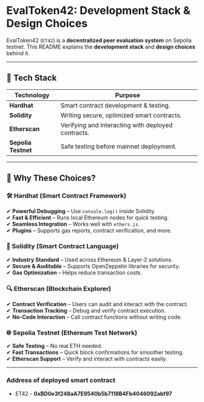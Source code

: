 # **EvalToken42: Development Stack & Design Choices**

EvalToken42 (`ET42`) is a **decentralized peer evaluation system** on Sepolia testnet.
This README explains the **development stack** and **design choices** behind it.

---

## 🚀 **Tech Stack**

| **Technology**      | **Purpose** |
|---------------------|------------|
| **Hardhat**        | Smart contract development & testing. |
| **Solidity**       | Writing secure, optimized smart contracts. |
| **Etherscan**      | Verifying and interacting with deployed contracts. |
| **Sepolia Testnet** | Safe testing before mainnet deployment. |

---

## 🔹 **Why These Choices?**

### **🛠 Hardhat (Smart Contract Framework)**
✔ **Powerful Debugging** – Use `console.log()` inside Solidity.<br/>
✔ **Fast & Efficient** – Runs local Ethereum nodes for quick testing.<br/>
✔ **Seamless Integration** – Works well with `ethers.js`.<br/>
✔ **Plugins** – Supports gas reports, contract verification, and more.

### **🔐 Solidity (Smart Contract Language)**
✔ **Industry Standard** – Used across Ethereum & Layer-2 solutions.<br/>
✔ **Secure & Auditable** – Supports OpenZeppelin libraries for security.<br/>
✔ **Gas Optimization** – Helps reduce transaction costs.

### **🔍 Etherscan (Blockchain Explorer)**
✔ **Contract Verification** – Users can audit and interact with the contract.<br/>
✔ **Transaction Tracking** – Debug and verify contract execution.<br/>
✔ **No-Code Interaction** – Call contract functions without writing code.

### **🌐 Sepolia Testnet (Ethereum Test Network)**
✔ **Safe Testing** – No real ETH needed.<br/>
✔ **Fast Transactions** – Quick block confirmations for smoother testing.<br/>
✔ **Etherscan Support** – Verify and interact with contracts easily.

---

### **Address of deployed smart contract**
 - ET42 - **0xBD0e3f248aA7E9540b5b7118B4Fb4046092abf97**
